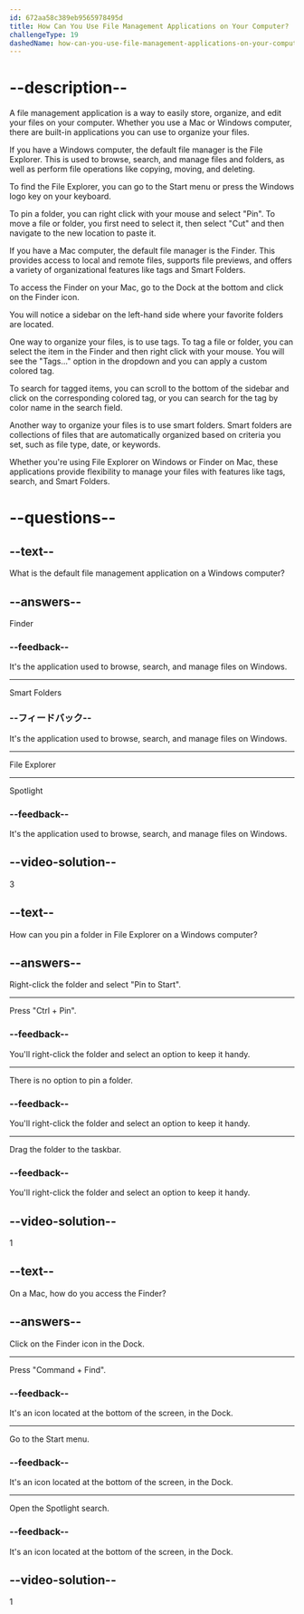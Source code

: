 ```yaml
---
id: 672aa58c389eb9565978495d
title: How Can You Use File Management Applications on Your Computer?
challengeType: 19
dashedName: how-can-you-use-file-management-applications-on-your-computer
---
```


# --description--

A file management application is a way to easily store, organize, and edit your files on your computer. Whether you use a Mac or Windows computer, there are built-in applications you can use to organize your files.

If you have a Windows computer, the default file manager is the File Explorer. This is used to browse, search, and manage files and folders, as well as perform file operations like copying, moving, and deleting.

To find the File Explorer, you can go to the Start menu or press the Windows logo key on your keyboard.

To pin a folder, you can right click with your mouse and select "Pin". To move a file or folder, you first need to select it, then select "Cut" and then navigate to the new location to paste it.

If you have a Mac computer, the default file manager is the Finder. This provides access to local and remote files, supports file previews, and offers a variety of organizational features like tags and Smart Folders.

To access the Finder on your Mac, go to the Dock at the bottom and click on the Finder icon.

You will notice a sidebar on the left-hand side where your favorite folders are located.

One way to organize your files, is to use tags. To tag a file or folder, you can select the item in the Finder and then right click with your mouse. You will see the "Tags..." option in the dropdown and you can apply a custom colored tag.

To search for tagged items, you can scroll to the bottom of the sidebar and click on the corresponding colored tag, or you can search for the tag by color name in the search field.

Another way to organize your files is to use smart folders. Smart folders are collections of files that are automatically organized based on criteria you set, such as file type, date, or keywords.

Whether you're using File Explorer on Windows or Finder on Mac, these applications provide flexibility to manage your files with features like tags, search, and Smart Folders.

# --questions--

## --text--

What is the default file management application on a Windows computer?

## --answers--

Finder

### --feedback--

It's the application used to browse, search, and manage files on Windows.

---

Smart Folders

### --フィードバック--

It's the application used to browse, search, and manage files on Windows.

---

File Explorer

---

Spotlight

### --feedback--

It's the application used to browse, search, and manage files on Windows.

## --video-solution--

3

## --text--

How can you pin a folder in File Explorer on a Windows computer?

## --answers--

Right-click the folder and select "Pin to Start".

---

Press "Ctrl + Pin".

### --feedback--

You'll right-click the folder and select an option to keep it handy.

---

There is no option to pin a folder.

### --feedback--

You'll right-click the folder and select an option to keep it handy.

---

Drag the folder to the taskbar.

### --feedback--

You'll right-click the folder and select an option to keep it handy.

## --video-solution--

1

## --text--

On a Mac, how do you access the Finder?

## --answers--

Click on the Finder icon in the Dock.

---

Press "Command + Find".

### --feedback--

It's an icon located at the bottom of the screen, in the Dock.

---

Go to the Start menu.

### --feedback--

It's an icon located at the bottom of the screen, in the Dock.

---

Open the Spotlight search.

### --feedback--

It's an icon located at the bottom of the screen, in the Dock.

## --video-solution--

1
